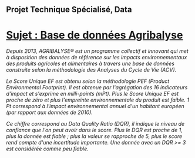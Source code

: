 ## Projet Technique Spécialisé, Data
# <u>Sujet : Base de données Agribalyse</u>
<div>
<p><i>
Depuis 2013, AGRIBALYSE® est un programme collectif et innovant qui met à disposition des données de référence sur les impacts environnementaux des produits agricoles et alimentaires à travers une base de données construite selon la méthodologie des Analyses du Cycle de Vie (ACV).

Le Score Unique EF est obtenu selon la méthodologie PEF (Product Environmental Footprint). Il est obtenue par l'agrégation des 16 indicateurs d'impact et s'exprime en milli-points (mPt). Plus le Score Unique EF est proche de zéro et plus l'empreinte environnementale du produit est faible.
1 Pt correspond à l'impact environnemental annuel d'un habitant européen (par rapport aux données de 2010).

Ce chiffre correspond au Data Quality Ratio (DQR), il indique le niveau de confiance que l'on peut avoir dans le score. Plus le DQR est proche de 1, plus la donnée est fiable ; plus la valeur se rapproche de 5, plus le score rend compte d'une incertitude importante. Une donnée avec un DQR >= 3 est considérée comme peu fiable.
</i></p>
</div>
